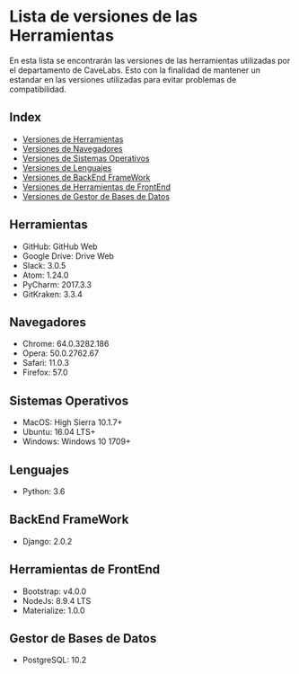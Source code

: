 # Lista de versiones de las Herramientas
En esta lista se encontrarán las versiones de las herramientas utilizadas por el departamento de CaveLabs. Esto con la finalidad de mantener un estandar en las versiones utilizadas para evitar problemas de compatibilidad.

## Index
* [Versiones de Herramientas](#Herramientas)
* [Versiones de Navegadores](#Navegadores)
* [Versiones de Sistemas Operativos](#Sistemas)
* [Versiones de Lenguajes](#Lenguajes)
* [Versiones de BackEnd FrameWork](#BackEnd_FrameWork)
* [Versiones de Herramientas de FrontEnd](#Herramientas_de_FrontEnd)
* [Versiones de Gestor de Bases de Datos](#Gestor_de_Bases_de_Datos)

<a id="Herramientas"></a>
## Herramientas
* GitHub: GitHub Web
* Google Drive: Drive Web
* Slack: 3.0.5
* Atom: 1.24.0
* PyCharm: 2017.3.3
* GitKraken: 3.3.4

<a id="Navegadores"></a>
## Navegadores
* Chrome: 64.0.3282.186
* Opera: 50.0.2762.67
* Safari: 11.0.3
* Firefox: 57.0

<a id="Sistemas"></a>
## Sistemas Operativos
* MacOS: High Sierra 10.1.7+
* Ubuntu: 16.04 LTS+
* Windows: Windows 10 1709+

<a id="Lenguajes"></a>
## Lenguajes
* Python: 3.6

<a id="BackEnd_FrameWork"></a>
## BackEnd FrameWork
* Django: 2.0.2


<a id="Herramientas_de_FrontEnd"></a>
## Herramientas de FrontEnd
* Bootstrap: v4.0.0
* NodeJs: 8.9.4 LTS
* Materialize: 1.0.0


<a id="Gestor_de_Bases_de_Datos"></a>
## Gestor de Bases de Datos
* PostgreSQL: 10.2

